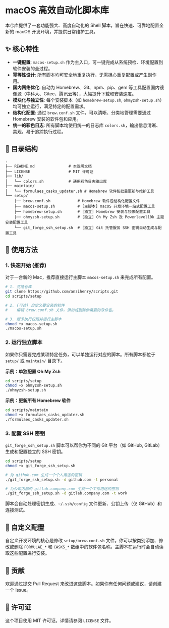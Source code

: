 # macOS 高效自动化脚本库

本仓库提供了一套功能强大、高度自动化的 Shell 脚本，旨在快速、可靠地配置全新的 macOS 开发环境，并提供日常维护工具。

## ✨ 核心特性

- **一键配置**: `macos-setup.sh` 作为主入口，可一键完成从系统预检、环境配置到软件安装的全过程。
- **幂等性设计**: 所有脚本均可安全地重复执行，无需担心重复配置或产生副作用。
- **国内网络优化**: 自动为 Homebrew、Git、npm、pip、gem 等工具配置国内镜像源（中科大、Gitee、腾讯云等），大幅提升下载和安装速度。
- **模块化与独立性**: 每个安装脚本（如 `homebrew-setup.sh`, `ohmyzsh-setup.sh`）均可独立运行，满足特定的配置需求。
- **结构化配置**: 通过 `brew.conf.sh` 文件，可以清晰、分类地管理需要通过 Homebrew 安装的软件包和应用。
- **统一的彩色日志**: 所有脚本均使用统一的日志库 `colors.sh`，输出信息清晰、美观，易于追踪执行过程。

## 📂 目录结构

```
.
├── README.md               # 本说明文档
├── LICENSE                 # MIT 许可证
├── lib/
│   └── colors.sh           # 通用彩色日志输出库
├── maintain/
│   └── formulaes_casks_updater.sh # Homebrew 软件包批量更新与维护工具
└── setup/
    ├── brew.conf.sh            # Homebrew 软件包结构化配置文件
    ├── macos-setup.sh          # [主脚本] macOS 开发环境一站式配置工具
    ├── homebrew-setup.sh       # [独立] Homebrew 安装与镜像配置工具
    ├── ohmyzsh-setup.sh        # [独立] Oh My Zsh 及 Powerlevel10k 主题安装配置工具
    └── git_forge_ssh_setup.sh  # [独立] Git 托管服务 SSH 密钥自动生成与配置工具
```

## 🚀 使用方法

### 1. 快速开始 (推荐)

对于一台新的 Mac，推荐直接运行主脚本 `macos-setup.sh` 来完成所有配置。

```bash
# 1. 克隆仓库
git clone https://github.com/anzihenry/scripts.git
cd scripts/setup

# 2. (可选) 自定义要安装的软件
#    编辑 brew.conf.sh 文件，添加或删除你需要的软件包。

# 3. 赋予执行权限并运行主脚本
chmod +x macos-setup.sh
./macos-setup.sh
```

### 2. 运行独立脚本

如果你只需要完成某项特定任务，可以单独运行对应的脚本。所有脚本都位于 `setup/` 或 `maintain/` 目录下。

**示例：单独配置 Oh My Zsh**
```bash
cd scripts/setup
chmod +x ohmyzsh-setup.sh
./ohmyzsh-setup.sh
```

**示例：更新所有 Homebrew 软件**
```bash
cd scripts/maintain
chmod +x formulaes_casks_updater.sh
./formulaes_casks_updater.sh
```

### 3. 配置 SSH 密钥

`git_forge_ssh_setup.sh` 脚本可以帮你为不同的 Git 平台（如 GitHub, GitLab）生成和配置独立的 SSH 密钥。

```bash
cd scripts/setup
chmod +x git_forge_ssh_setup.sh

# 为 github.com 生成一个个人用途的密钥
./git_forge_ssh_setup.sh -d github.com -t personal

# 为公司内部的 gitlab.company.com 生成一个工作用途的密钥
./git_forge_ssh_setup.sh -d gitlab.company.com -t work
```
脚本会自动处理密钥生成、`~/.ssh/config` 文件更新、公钥上传（仅 GitHub）和连接测试。

## 🔧 自定义配置

自定义开发环境的核心是修改 `setup/brew.conf.sh` 文件。你可以按类别添加、修改或删除 `FORMULAE_*` 和 `CASKS_*` 数组中的软件包名称。主脚本在运行时会自动读取这些配置进行安装。

## 🤝 贡献

欢迎通过提交 Pull Request 来改进这些脚本。如果你有任何问题或建议，请创建一个 Issue。

## 📜 许可证

这个项目使用 MIT 许可证。详情请参阅 `LICENSE` 文件。